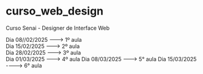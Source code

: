 # curso_web_design
Curso Senai - Designer de Interface Web

Dia 08//02/2025  ---> 1º aula                                                                                            
Dia 15/02/2025   ---> 2º aula                                                                                                                               
Dia 28/02/2025  ---> 3º aula                                                                                                                                 
Dia 01/03/2025  ---> 4º aula                                                                                                                                                    Dia 08/03/2025  ---> 5° aula                                                                                                                                                    Dia 15/03/2025  ----> 6° aula
